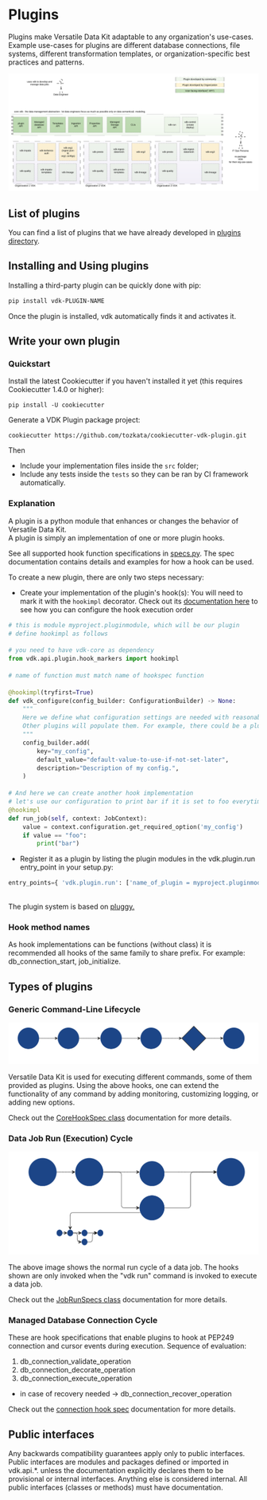 # Plugins

Plugins make Versatile Data Kit adaptable to any organization's use-cases.
Example use-cases for plugins are different database connections, file systems, different transformation templates, or organization-specific best practices and patterns.


![VDK Plugin Components](../vdk-core/docs/vdk-components.svg)

## List of plugins

You can find a list of plugins that we have already developed in [plugins directory]().

## Installing and Using plugins

Installing a third-party plugin can be quickly done with pip:

```bash
pip install vdk-PLUGIN-NAME
```
Once the plugin is installed, vdk automatically finds it and activates it.

## Write your own plugin

### Quickstart

Install the latest Cookiecutter if you haven't installed it yet (this requires Cookiecutter 1.4.0 or higher):

```
pip install -U cookiecutter
```

Generate a VDK Plugin package project:

```
cookiecutter https://github.com/tozkata/cookiecutter-vdk-plugin.git
```

Then

* Include your implementation files inside the `src` folder;
* Include any tests inside the `tests` so they can be ran by CI framework automatically.

### Explanation

A plugin is a python module that enhances or changes the behavior of Versatile Data Kit. <br>
A plugin is simply an implementation of one or more plugin hooks.

See all supported hook function specifications in [specs.py](../vdk-core/src/vdk/api/plugin/core_hook_spec.py).
The spec documentation contains details and examples for how a hook can be used.

To create a new plugin, there are only two steps necessary:<br>

* Create your implementation of the plugin's hook(s):
  You will need to mark it with the `hookimpl` decorator.
  Check out its [documentation here](../vdk-core/src/vdk/api/plugin/hook_markers.py) to see how you can configure the hook execution order
```python
# this is module myproject.pluginmodule, which will be our plugin
# define hookimpl as follows

# you need to have vdk-core as dependency
from vdk.api.plugin.hook_markers import hookimpl

# name of function must match name of hookspec function

@hookimpl(tryfirst=True)
def vdk_configure(config_builder: ConfigurationBuilder) -> None:
    """
    Here we define what configuration settings are needed with reasonable defaults.
    Other plugins will populate them. For example, there could be a plugin that reads env variables or parses config files.
    """
    config_builder.add(
        key="my_config",
        default_value="default-value-to-use-if-not-set-later",
        description="Description of my config.",
    )

# And here we can create another hook implementation
# let's use our configuration to print bar if it is set to foo everytime a job runs
@hookimpl
def run_job(self, context: JobContext):
    value = context.configuration.get_required_option('my_config')
    if value == "foo":
        print("bar")
```

* Register it as a plugin by listing the plugin modules in the vdk.plugin.run entry_point in your setup.py:
```python
entry_points={ 'vdk.plugin.run': ['name_of_plugin = myproject.pluginmodule'] }
```

<br>The plugin system is based on [pluggy.](https://pluggy.readthedocs.io/en/latest/index.html#implementations)

### Hook method names

As hook implementations can be functions (without class) it is recommended all hooks of the same family to share prefix. For example: db_connection_start, job_initialize.

## Types of plugins

### Generic Command-Line Lifecycle

![plugin cli life cycle](../vdk-core/docs/plugin-cli-lifecycle.svg)

Versatile Data Kit is used for executing different commands, some of them provided as plugins.
Using the above hooks, one can extend the functionality of any command by adding monitoring, customizing logging, or adding new options.

Check out the [CoreHookSpec class](../vdk-core/src/vdk/api/plugin/core_hook_spec.py) documentation for more details.

### Data Job Run (Execution) Cycle

![plugin data job run cycle](../vdk-core/docs/simple-data-job-lifecycle.svg)

The above image shows the normal run cycle of a data job. The hooks shown are only invoked when the "vdk run" command is invoked to execute a data job.


Check out the [JobRunSpecs class](../vdk-core/src/vdk/api/plugin/core_hook_spec.py) documentation for more details.

### Managed Database Connection Cycle

These are hook specifications that enable plugins to hook at PEP249 connection and cursor events during execution.
Sequence of evaluation:
1. db_connection_validate_operation
2. db_connection_decorate_operation
3. db_connection_execute_operation
 * in case of recovery needed -> db_connection_recover_operation

Check out the [connection hook spec](../vdk-core/src/vdk/api/plugin/connection_hook_spec.py) documentation for more details.

## Public interfaces

Any backwards compatibility guarantees apply only to public interfaces.
Public interfaces are modules and packages defined or imported in vdk.api.*.
unless the documentation explicitly declares them to be provisional or internal interfaces.
Anything else is considered internal.
All public interfaces (classes or methods) must have documentation.
